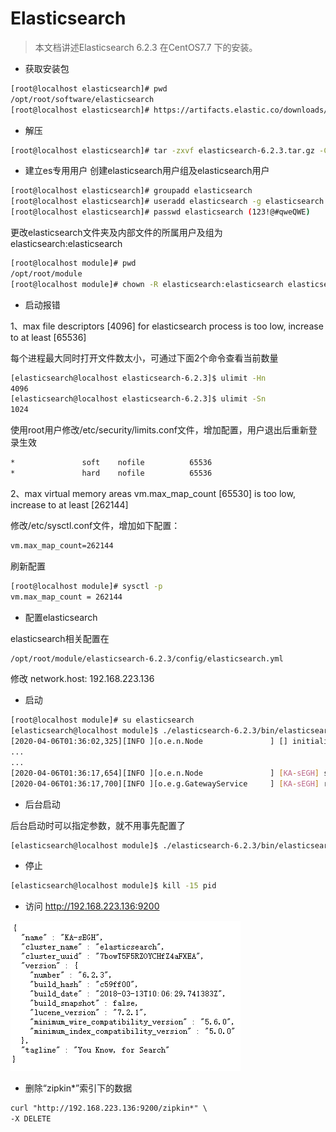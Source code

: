 # Elasticsearch

> 本文档讲述Elasticsearch 6.2.3 在CentOS7.7 下的安装。

* 获取安装包
```bash
[root@localhost elasticsearch]# pwd
/opt/root/software/elasticsearch
[root@localhost elasticsearch]# https://artifacts.elastic.co/downloads/elasticsearch/elasticsearch-6.2.3.tar.gz
```

* 解压
```bash
[root@localhost elasticsearch]# tar -zxvf elasticsearch-6.2.3.tar.gz -C ../../module/
```

* 建立es专用用户
创建elasticsearch用户组及elasticsearch用户
```bash
[root@localhost elasticsearch]# groupadd elasticsearch
[root@localhost elasticsearch]# useradd elasticsearch -g elasticsearch
[root@localhost elasticsearch]# passwd elasticsearch (123!@#qweQWE)
```

更改elasticsearch文件夹及内部文件的所属用户及组为elasticsearch:elasticsearch
```bash
[root@localhost module]# pwd
/opt/root/module
[root@localhost module]# chown -R elasticsearch:elasticsearch elasticsearch-6.2.3
```

* 启动报错

1、max file descriptors [4096] for elasticsearch process is too low, increase to at least [65536]

每个进程最大同时打开文件数太小，可通过下面2个命令查看当前数量
```bash
[elasticsearch@localhost elasticsearch-6.2.3]$ ulimit -Hn
4096
[elasticsearch@localhost elasticsearch-6.2.3]$ ulimit -Sn
1024
```
使用root用户修改/etc/security/limits.conf文件，增加配置，用户退出后重新登录生效
```bash
*               soft    nofile          65536
*               hard    nofile          65536
```

2、max virtual memory areas vm.max_map_count [65530] is too low, increase to at least [262144]

修改/etc/sysctl.conf文件，增加如下配置：
```bash
vm.max_map_count=262144
```
刷新配置
```bash
[root@localhost module]# sysctl -p
vm.max_map_count = 262144
```

* 配置elasticsearch

elasticsearch相关配置在
```bash
/opt/root/module/elasticsearch-6.2.3/config/elasticsearch.yml
```

修改
network.host: 192.168.223.136

* 启动
```bash
[root@localhost module]# su elasticsearch
[elasticsearch@localhost module]$ ./elasticsearch-6.2.3/bin/elasticsearch
[2020-04-06T01:36:02,325][INFO ][o.e.n.Node               ] [] initializing ...
...
...
[2020-04-06T01:36:17,654][INFO ][o.e.n.Node               ] [KA-sEGH] started
[2020-04-06T01:36:17,700][INFO ][o.e.g.GatewayService     ] [KA-sEGH] recovered [0] indices into cluster_state
```

* 后台启动

后台启动时可以指定参数，就不用事先配置了
```bash
[elasticsearch@localhost module]$ ./elasticsearch-6.2.3/bin/elasticsearch -Enetwork.host=192.168.223.136 -d
```

* 停止
```bash
[elasticsearch@localhost module]$ kill -15 pid
```

* 访问
http://192.168.223.136:9200

![images/2.png](images/2.png)

* 删除“zipkin*”索引下的数据
```html
curl "http://192.168.223.136:9200/zipkin*" \
-X DELETE
```
